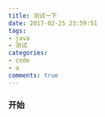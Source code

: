 ```yaml
---
title: 测试一下
date: 2017-02-25 23:59:51
tags: 
- java 
- 测试
categories: 
- code 
- a
comments: true
---
```

### 开始